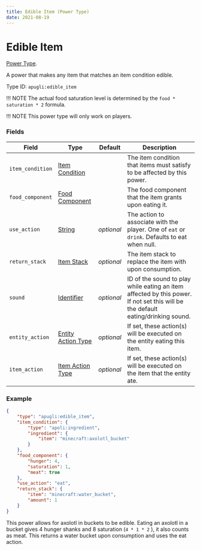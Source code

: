 ```yaml
---
title: Edible Item (Power Type)
date: 2021-08-19
---
```


# Edible Item

[Power Type](../power_types.md).

A power that makes any item that matches an item condition edible.

Type ID: `apugli:edible_item`

!!! NOTE
    The actual food saturation level is determined by the `food * saturation * 2` formula.

!!! NOTE
    This power type will only work on players.

### Fields

Field  | Type | Default | Description
-------|------|---------|-------------
`item_condition` | [Item Condition](../item_condition_types.md) |  | The item condition that items must satisfy to be affected by this power.
`food_component` | [Food Component](../data_types/food_component.md) | | The food component that the item grants upon eating it.
`use_action` | [String](https://origins.readthedocs.io/en/latest/types/data_types/string/) | *optional* | The action to associate with the player. One of `eat` or `drink`. Defaults to eat when null.
`return_stack` | [Item Stack](https://origins.readthedocs.io/en/latest/types/data_types/item_stack/) | *optional* | The item stack to replace the item with upon consumption.
`sound` | [Identifier](https://origins.readthedocs.io/en/latest/types/data_types/identifier/) | *optional* | ID of the sound to play while eating an item affected by this power. If not set this will be the default eating/drinking sound.
`entity_action` | [Entity Action Type](../entity_action_types.md) | *optional* | If set, these action(s) will be executed on the entity eating this item.
`item_action` | [Item Action Type](../item_action_types.md) | *optional* | If set, these action(s) will be executed on the item that the entity ate.

### Example
```json
{
    "type": "apugli:edible_item",
    "item_condition": {
        "type": "apoli:ingredient",
        "ingredient": {
            "item": "minecraft:axolotl_bucket"
        }
    },
    "food_component": {
        "hunger": 4,
        "saturation": 1,
        "meat": true
    },
    "use_action": "eat",
    "return_stack": {
        "item": "minecraft:water_bucket",
        "amount": 1
    }
}
```
This power allows for axolotl in buckets to be edible. Eating an axolotl in a bucket gives 4 hunger shanks and 8 saturation (`4 * 1 * 2` ), it also counts as meat. This returns a water bucket upon consumption and uses the eat action.
